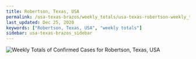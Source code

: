 ```yaml
---
title: Robertson, Texas, USA
permalink: /usa-texas-brazos/weekly_totals/usa-texas-robertson-weekly_totals.html
last_updated: Dec 25, 2020
keywords: ["Robertson, Texas, USA", "weekly totals"]
sidebar: usa-texas-brazos_sidebar
---
```


![Weekly Totals of Confirmed Cases for Robertson, Texas, USA](/covid_tracker/images/graphs/usa-texas-robertson-weekly_totals_graph.png)
